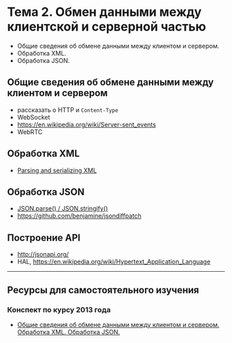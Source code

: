 # Тема 2. Обмен данными между клиентской и серверной частью

* Общие сведения об обмене данными между клиентом и сервером.
* Обработка XML.
* Обработка JSON.

## Общие сведения об обмене данными между клиентом и сервером

* рассказать о HTTP и `Content-Type`
* WebSocket
* https://en.wikipedia.org/wiki/Server-sent_events
* WebRTC

## Обработка XML

* [Parsing and serializing XML](https://developer.mozilla.org/en-US/docs/Web/Guide/Parsing_and_serializing_XML)

## Обработка JSON

- [JSON.parse() / JSON.stringify()][MDN-JSON]
- https://github.com/benjamine/jsondiffpatch

[MDN-JSON]: https://developer.mozilla.org/en-US/docs/Web/JavaScript/Reference/Global_Objects/JSON

## Построение API

* http://jsonapi.org/
* HAL, https://en.wikipedia.org/wiki/Hypertext_Application_Language

---

## Ресурсы для самостоятельного изучения

### Конспект по курсу 2013 года

* [Общие сведения об обмене данными между клиентом и сервером. Обработка XML. Обработка JSON.](http://web.archive.org/web/20130612083818/http://milko.by/13-%D0%B2%D0%BE%D0%BF%D1%80%D0%BE%D1%81/)

